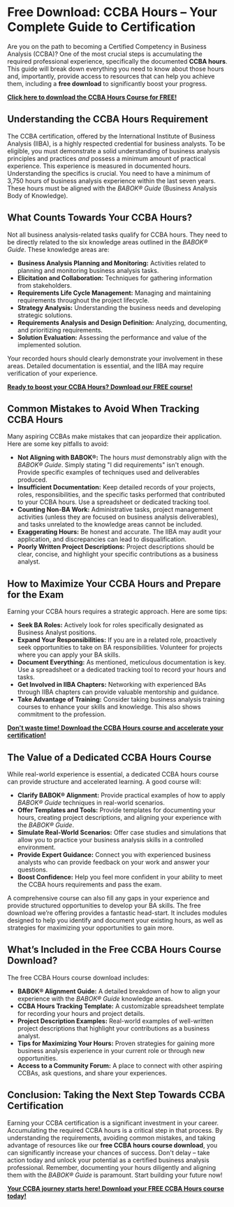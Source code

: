 # Free Download: CCBA Hours – Your Complete Guide to Certification

Are you on the path to becoming a Certified Competency in Business Analysis (CCBA)? One of the most crucial steps is accumulating the required professional experience, specifically the documented **CCBA hours**. This guide will break down everything you need to know about those hours and, importantly, provide access to resources that can help you achieve them, including a **free download** to significantly boost your progress.

[**Click here to download the CCBA Hours Course for FREE!**](https://udemywork.com/ccba-hours)

## Understanding the CCBA Hours Requirement

The CCBA certification, offered by the International Institute of Business Analysis (IIBA), is a highly respected credential for business analysts. To be eligible, you must demonstrate a solid understanding of business analysis principles and practices *and* possess a minimum amount of practical experience. This experience is measured in documented hours.  Understanding the specifics is crucial. You need to have a minimum of 3,750 hours of business analysis experience within the last seven years. These hours must be aligned with the *BABOK® Guide* (Business Analysis Body of Knowledge).

## What Counts Towards Your CCBA Hours?

Not all business analysis-related tasks qualify for CCBA hours. They need to be directly related to the six knowledge areas outlined in the *BABOK® Guide*. These knowledge areas are:

*   **Business Analysis Planning and Monitoring:** Activities related to planning and monitoring business analysis tasks.
*   **Elicitation and Collaboration:** Techniques for gathering information from stakeholders.
*   **Requirements Life Cycle Management:** Managing and maintaining requirements throughout the project lifecycle.
*   **Strategy Analysis:** Understanding the business needs and developing strategic solutions.
*   **Requirements Analysis and Design Definition:** Analyzing, documenting, and prioritizing requirements.
*   **Solution Evaluation:** Assessing the performance and value of the implemented solution.

Your recorded hours should clearly demonstrate your involvement in these areas. Detailed documentation is essential, and the IIBA may require verification of your experience.

[**Ready to boost your CCBA Hours? Download our FREE course!**](https://udemywork.com/ccba-hours)

## Common Mistakes to Avoid When Tracking CCBA Hours

Many aspiring CCBAs make mistakes that can jeopardize their application. Here are some key pitfalls to avoid:

*   **Not Aligning with BABOK®:** The hours *must* demonstrably align with the *BABOK® Guide*. Simply stating "I did requirements" isn't enough. Provide specific examples of techniques used and deliverables produced.
*   **Insufficient Documentation:** Keep detailed records of your projects, roles, responsibilities, and the specific tasks performed that contributed to your CCBA hours. Use a spreadsheet or dedicated tracking tool.
*   **Counting Non-BA Work:** Administrative tasks, project management activities (unless they are focused on business analysis deliverables), and tasks unrelated to the knowledge areas cannot be included.
*   **Exaggerating Hours:** Be honest and accurate. The IIBA may audit your application, and discrepancies can lead to disqualification.
*   **Poorly Written Project Descriptions:** Project descriptions should be clear, concise, and highlight your specific contributions as a business analyst.

## How to Maximize Your CCBA Hours and Prepare for the Exam

Earning your CCBA hours requires a strategic approach. Here are some tips:

*   **Seek BA Roles:** Actively look for roles specifically designated as Business Analyst positions.
*   **Expand Your Responsibilities:** If you are in a related role, proactively seek opportunities to take on BA responsibilities. Volunteer for projects where you can apply your BA skills.
*   **Document Everything:** As mentioned, meticulous documentation is key. Use a spreadsheet or a dedicated tracking tool to record your hours and tasks.
*   **Get Involved in IIBA Chapters:** Networking with experienced BAs through IIBA chapters can provide valuable mentorship and guidance.
*   **Take Advantage of Training:** Consider taking business analysis training courses to enhance your skills and knowledge. This also shows commitment to the profession.

[**Don't waste time! Download the CCBA Hours course and accelerate your certification!**](https://udemywork.com/ccba-hours)

## The Value of a Dedicated CCBA Hours Course

While real-world experience is essential, a dedicated CCBA hours course can provide structure and accelerated learning. A good course will:

*   **Clarify BABOK® Alignment:** Provide practical examples of how to apply *BABOK® Guide* techniques in real-world scenarios.
*   **Offer Templates and Tools:** Provide templates for documenting your hours, creating project descriptions, and aligning your experience with the *BABOK® Guide*.
*   **Simulate Real-World Scenarios:** Offer case studies and simulations that allow you to practice your business analysis skills in a controlled environment.
*   **Provide Expert Guidance:** Connect you with experienced business analysts who can provide feedback on your work and answer your questions.
*   **Boost Confidence:** Help you feel more confident in your ability to meet the CCBA hours requirements and pass the exam.

A comprehensive course can also fill any gaps in your experience and provide structured opportunities to develop your BA skills. The free download we’re offering provides a fantastic head-start. It includes modules designed to help you identify and document your existing hours, as well as strategies for maximizing your opportunities to gain more.

## What’s Included in the Free CCBA Hours Course Download?

The free CCBA Hours course download includes:

*   **BABOK® Alignment Guide:** A detailed breakdown of how to align your experience with the *BABOK® Guide* knowledge areas.
*   **CCBA Hours Tracking Template:** A customizable spreadsheet template for recording your hours and project details.
*   **Project Description Examples:** Real-world examples of well-written project descriptions that highlight your contributions as a business analyst.
*   **Tips for Maximizing Your Hours:** Proven strategies for gaining more business analysis experience in your current role or through new opportunities.
*   **Access to a Community Forum:** A place to connect with other aspiring CCBAs, ask questions, and share your experiences.

## Conclusion: Taking the Next Step Towards CCBA Certification

Earning your CCBA certification is a significant investment in your career. Accumulating the required CCBA hours is a critical step in that process. By understanding the requirements, avoiding common mistakes, and taking advantage of resources like our **free CCBA hours course download**, you can significantly increase your chances of success. Don't delay – take action today and unlock your potential as a certified business analysis professional. Remember, documenting your hours diligently and aligning them with the *BABOK® Guide* is paramount. Start building your future now!

[**Your CCBA journey starts here! Download your FREE CCBA Hours course today!**](https://udemywork.com/ccba-hours)
